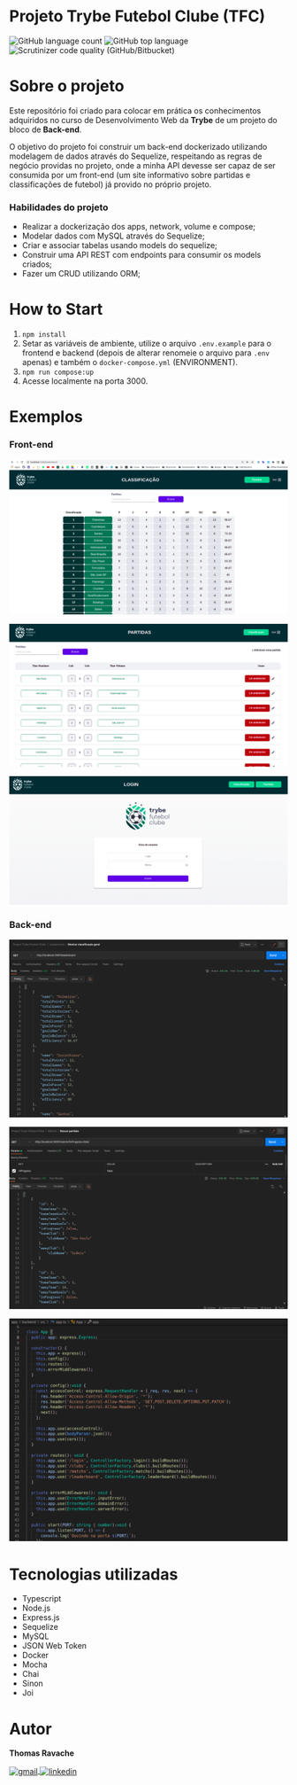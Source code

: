 # Projeto Trybe Futebol Clube (TFC)
![GitHub language count](https://img.shields.io/github/languages/count/thomasravache/project-trybe-futebol-clube-trybe)
![GitHub top language](https://img.shields.io/github/languages/top/thomasravache/project-trybe-futebol-clube-trybe)
![Scrutinizer code quality (GitHub/Bitbucket)](https://img.shields.io/scrutinizer/quality/g/thomasravache/project-trybe-futebol-clube-trybe/main)

# Sobre o projeto

Este repositório foi criado para colocar em prática os conhecimentos adquiridos no curso de Desenvolvimento Web da **Trybe** de um projeto do bloco de **Back-end**.

O objetivo do projeto foi construir um back-end dockerizado utilizando modelagem de dados através do Sequelize, respeitando as regras de negócio providas no projeto, onde a minha API devesse ser capaz de ser consumida por um front-end (um site informativo sobre partidas e classificações de futebol) já provido no próprio projeto.

### Habilidades do projeto

- Realizar a dockerização dos apps, network, volume e compose;
- Modelar dados com MySQL através do Sequelize;
- Criar e associar tabelas usando models do sequelize;
- Construir uma API REST com endpoints para consumir os models criados;
- Fazer um CRUD utilizando ORM;

# How to Start

1. `npm install`
2. Setar as variáveis de ambiente, utilize o arquivo `.env.example` para o frontend e backend (depois de alterar renomeie o arquivo para `.env` apenas) e também o `docker-compose.yml` (ENVIRONMENT).
3. `npm run compose:up`
4. Acesse localmente na porta 3000.

# Exemplos

### Front-end

![classification](https://github.com/thomasravache/img-readmes/blob/master/project-trybe-futebol-clube-trybe/Screenshot%20from%202022-03-29%2009-01-31.png?raw=true)

![matches](https://github.com/thomasravache/img-readmes/blob/master/project-trybe-futebol-clube-trybe/Screenshot%20from%202022-03-29%2009-01-44.png?raw=true)

![login](https://github.com/thomasravache/img-readmes/blob/master/project-trybe-futebol-clube-trybe/Screenshot%20from%202022-03-29%2009-06-34.png?raw=true)

### Back-end

![api](https://github.com/thomasravache/img-readmes/blob/master/project-trybe-futebol-clube-trybe/Screenshot%20from%202022-03-29%2009-04-48.png?raw=true)

![api](https://github.com/thomasravache/img-readmes/blob/master/project-trybe-futebol-clube-trybe/Screenshot%20from%202022-03-29%2009-14-05.png?raw=true)

![back-code](https://github.com/thomasravache/img-readmes/blob/master/project-trybe-futebol-clube-trybe/Screenshot%20from%202022-03-29%2009-05-56.png?raw=true)

# Tecnologias utilizadas

 - Typescript
 - Node.js
 - Express.js
 - Sequelize
 - MySQL
 - JSON Web Token
 - Docker
 - Mocha
 - Chai
 - Sinon
 - Joi

# Autor
**Thomas Ravache**

<div
  style="display: inline-block"
  align="left"     
>
  <a href="mailto:thomasravache31@gmail.com" target="_blank">
    <img
      align="center"
      alt="gmail"
      src="https://img.shields.io/badge/Gmail-D14836?style=for-the-badge&logo=gmail&logoColor=white"
    />
  </a>
  <a href="https://www.linkedin.com/in/thomasravache/" target="_blank">
    <img
      align="center"
      alt="linkedin"
      src="https://img.shields.io/badge/LinkedIn-0077B5?style=for-the-badge&logo=linkedin&logoColor=white"
    />
  </a>
</div>
